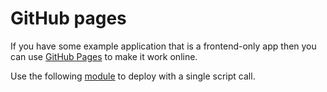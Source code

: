 # GitHub pages

If you have some example application that is a frontend-only app then you can use [GitHub Pages](https://pages.github.com/) to make it work online.

Use the following [module](https://github.com/tschaub/gh-pages) to deploy with a single script call.
